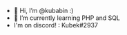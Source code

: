 - 👋 Hi, I’m @kubabin :)
- 🌱 I’m currently learning PHP and SQL
- I'm on discord! : Kubek#2937 

<!---
kubabin/kubabin is a ✨ special ✨ repository because its `README.md` (this file) appears on your GitHub profile.
You can click the Preview link to take a look at your changes.
--->
